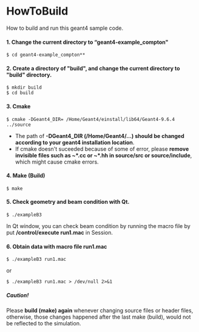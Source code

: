 
# HowToBuild

How to build and run this geant4 sample code.

#### 1. Change the current directory to “geant4-example\_compton"  

```
$ cd geant4-example_compton**
```


#### 2. Create a directory of "build", and change the current directory to "build" directory.  

```
$ mkdir build
$ cd build
```

#### 3. Cmake  

```
$ cmake -DGeant4_DIR= /Home/Geant4/einstall/lib64/Geant4-9.6.4 ../source   
```

 - The path of **-DGeant4_DIR (/Home/Geant4/...) should be changed according to your geant4 installation location**.
 - If cmake doesn't suceeded because of some of error, please **remove invisible files such as ~\*.cc or ~\*.hh in source/src or source/include**, which might cause cmake errors.  </font>


#### 4. Make  (Build)

```
$ make
```  

#### 5. Check geometry and beam condition with Qt.  

```
$ ./exampleB3
```

In Qt window, you can check beam condition by running the macro file by put **/control/execute run1.mac** in Session.

#### 6. Obtain data with macro file **run1.mac**  

```
$ ./exampleB3 run1.mac
```

or

```
$ ./exampleB3 run1.mac > /dev/null 2>&1
```


##### Caution!
Please **build (make) again** whenever changing source files or header files, otherwise, those changes happened after the last make (build), would not be reflected to the simulation.
